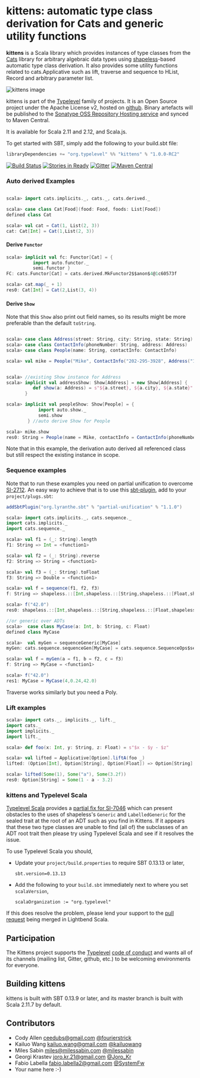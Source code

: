 # kittens: automatic type class derivation for Cats and generic utility functions

**kittens** is a Scala library which provides instances of type classes from the [Cats][cats] library for arbitrary
algebraic data types using [shapeless][shapeless]-based automatic type class derivation. It also provides some utility functions related to cats.Applicative such as lift, traverse and sequence to HList, Record and arbitrary parameter list.

![kittens image](http://plastic-idolatry.com/erik/kittens2x.png)

kittens is part of the [Typelevel][typelevel] family of projects. It is an Open Source project under the Apache
License v2, hosted on [github][source]. Binary artefacts will be published to the [Sonatype OSS Repository Hosting
service][sonatype] and synced to Maven Central.

It is available for Scala 2.11 and 2.12, and Scala.js.

To get started with SBT, simply add the following to your build.sbt file:

```Scala
libraryDependencies += "org.typelevel" %% "kittens" % "1.0.0-RC2"
```

[![Build Status](https://api.travis-ci.org/milessabin/kittens.png?branch=master)](https://travis-ci.org/milessabin/kittens)
[![Stories in Ready](https://badge.waffle.io/milessabin/kittens.png?label=Ready)](https://waffle.io/milessabin/kittens)
[![Gitter](https://badges.gitter.im/Join%20Chat.svg)](https://gitter.im/milessabin/kittens)
[![Maven Central](https://img.shields.io/maven-central/v/org.typelevel/kittens_2.11.svg)](https://maven-badges.herokuapp.com/maven-central/org.typelevel/kittens_2.11)

### Auto derived Examples



```scala

scala> import cats.implicits._, cats._, cats.derived._

scala> case class Cat[Food](food: Food, foods: List[Food])
defined class Cat

scala> val cat = Cat(1, List(2, 3))
cat: Cat[Int] = Cat(1,List(2, 3))

```

#### Derive `Functor`

```scala
scala> implicit val fc: Functor[Cat] = { 
          import auto.functor._           
          semi.functor }
FC: cats.Functor[Cat] = cats.derived.MkFunctor2$$anon$4@1c60573f

scala> cat.map(_ + 1)
res0: Cat[Int] = Cat(2,List(3, 4))
```

#### Derive `Show`

Note that this `Show` also print out field names, so its results might be more preferable than the default `toString`. 

```scala

scala> case class Address(street: String, city: String, state: String)
scala> case class ContactInfo(phoneNumber: String, address: Address)
scala> case class People(name: String, contactInfo: ContactInfo)

scala> val mike = People("Mike", ContactInfo("202-295-3928", Address("1 Main ST", "Chicago", "IL")))


scala> //existing Show instance for Address
scala> implicit val addressShow: Show[Address] = new Show[Address] {
          def show(a: Address) = s"${a.street}, ${a.city}, ${a.state}" 
       }

scala> implicit val peopleShow: Show[People] = {
            import auto.show._
            semi.show
        } //auto derive Show for People

scala> mike.show
res0: String = People(name = Mike, contactInfo = ContactInfo(phoneNumber = 202-295-3928, address = 1 Main ST, Chicago, IL))

```
Note that in this example, the derivation auto derived all referenced class but still respect the existing instance in scope. 

### Sequence examples
Note that to run these examples you need on partial unification to overcome [SI-2712](https://github.com/scala/bug/issues/2712). An easy way to achieve that is to use this [sbt-plugin](https://github.com/fiadliel/sbt-partial-unification), add to your `project/plugs.sbt`:

```Scala
addSbtPlugin("org.lyranthe.sbt" % "partial-unification" % "1.1.0")
```


```scala
scala> import cats.implicits._, cats.sequence._
import cats.implicits._
import cats.sequence._

scala> val f1 = (_: String).length
f1: String => Int = <function1>

scala> val f2 = (_: String).reverse
f2: String => String = <function1>

scala> val f3 = (_: String).toFloat
f3: String => Double = <function1>

scala> val f = sequence(f1, f2, f3)
f: String => shapeless.::[Int,shapeless.::[String,shapeless.::[Float,shapeless.HNil]]] = <function1>

scala> f("42.0")
res0: shapeless.::[Int,shapeless.::[String,shapeless.::[Float,shapeless.HNil]]] = 4 :: 0.24 :: 42.0 :: HNil

//or generic over ADTs
scala>  case class MyCase(a: Int, b: String, c: Float)
defined class MyCase

scala>  val myGen = sequenceGeneric[MyCase]
myGen: cats.sequence.sequenceGen[MyCase] = cats.sequence.SequenceOps$sequenceGen@63ae3243

scala> val f = myGen(a = f1, b = f2, c = f3)
f: String => MyCase = <function1>

scala> f("42.0")
res1: MyCase = MyCase(4,0.24,42.0)

```

Traverse works similarly but you need a Poly.

### Lift examples

```scala
scala> import cats._, implicits._, lift._
import cats._
import implicits._
import lift._

scala> def foo(x: Int, y: String, z: Float) = s"$x - $y - $z"

scala> val lifted = Applicative[Option].liftA(foo _)
lifted: (Option[Int], Option[String], Option[Float]) => Option[String] = <function3>

scala> lifted(Some(1), Some("a"), Some(3.2f))
res0: Option[String] = Some(1 - a - 3.2)

```


[cats]: https://github.com/typelevel/cats
[shapeless]: https://github.com/milessabin/shapeless
[typelevel]: http://typelevel.org/
[source]: https://github.com/milessabin/kittens
[sonatype]: https://oss.sonatype.org/

### kittens and Typelevel Scala

[Typelevel Scala][tls] provides a [partial fix for SI-7046][si-7046-pr] which can present obstacles to the uses of
shapeless's `Generic` and `LabelledGeneric` for the sealed trait at the root of an ADT such as you find in Kittens. If
it appears that these two type classes are unable to find (all of) the subclasses of an ADT root trait then please try
using Typelevel Scala and see if it resolves the issue.

To use Typelevel Scala you should,

+ Update your `project/build.properties` to require SBT 0.13.13 or later,

  ```
  sbt.version=0.13.13
  ```

+ Add the following to your `build.sbt` immediately next to where you set `scalaVersion`,

  ```
  scalaOrganization := "org.typelevel"
  ```

If this does resolve the problem, please lend your support to the [pull request][si-7046-pr] being merged in Lightbend
Scala.

[tls]: https://github.com/typelevel/scala
[si-7046-pr]: https://github.com/scala/scala/pull/5284

## Participation

The Kittens project supports the [Typelevel][typelevel] [code of conduct][codeofconduct] and wants all of its
channels (mailing list, Gitter, github, etc.) to be welcoming environments for everyone.

[codeofconduct]: http://typelevel.org/conduct.html

## Building kittens

kittens is built with SBT 0.13.9 or later, and its master branch is built with Scala 2.11.7 by default.

## Contributors

+ Cody Allen <ceedubs@gmail.com> [@fourierstrick](https://twitter.com/fourierstrick)
+ Kailuo Wang <kailuo.wang@gmail.com> [@kailuowang](https://twitter.com/kailuowang)
+ Miles Sabin <miles@milessabin.com> [@milessabin](https://twitter.com/milessabin)
+ Georgi Krastev <joro.kr.21@gmail.com> [@Joro_Kr](https://twitter.com/joro_kr)
+ Fabio Labella <fabio.labella2@gmail.com> [@SystemFw]()
+ Your name here :-)
